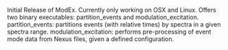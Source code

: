 Initial Release of ModEx.
Currently only working on OSX and Linux.
Offers two binary executables: partition_events and modulation_excitation.
partition_events: partitions events (with relative times) by spectra in a given spectra range.
modulation_excitation: performs pre-processing of event mode data from Nexus files, given a defined configuration.